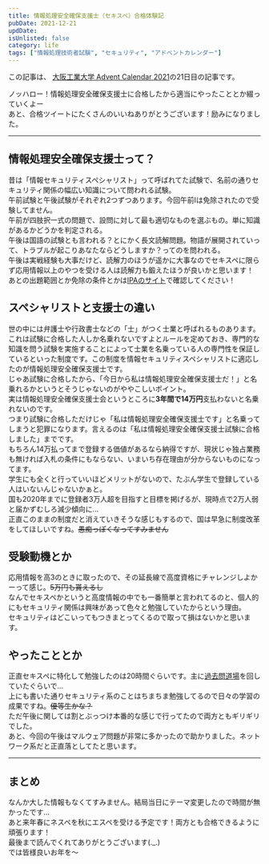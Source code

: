 ```yaml
---
title: 情報処理安全確保支援士（セキスペ）合格体験記
pubDate: 2021-12-21
updDate: 
isUnlisted: false
category: life
tags: ["情報処理技術者試験", "セキュリティ", "アドベントカレンダー"]
---
```

この記事は、 [大阪工業大学 Advent Calendar 2021](https://adventar.org/calendars/6716)の21日目の記事です。

ノッハロー！情報処理安全確保支援士に合格したから適当にやったこととか綴っていくよー  
あと、合格ツイートにたくさんのいいねありがとうございます！励みになりました。

---

## 情報処理安全確保支援士って？

昔は「情報セキュリティスペシャリスト」って呼ばれてた試験で、名前の通りセキュリティ関係の幅広い知識について問われる試験。  
午前試験と午後試験がそれぞれ2つずつあります。今回午前Ⅰは免除されたので受験してません。  
午前が四肢択一式の問題で、設問に対して最も適切なものを選ぶもの。単に知識があるかどうかを判定される。  
午後は国語の試験とも言われる？とにかく長文読解問題。物語が展開されていって、トラブルが起こりあなたならどうしますか？ってのを問われる。  
午後は実戦経験も大事だけど、読解力のほうが遥かに大事なのでセキスペに限らず応用情報以上のやつを受ける人は読解力も鍛えたほうが良いかと思います！  
あとの出題範囲とか免除の条件とかは[IPAのサイト](https://www.jitec.ipa.go.jp/1_11seido/sc.html)で確認してください！

## スペシャリストと支援士の違い

世の中には弁護士や行政書士などの「士」がつく士業と呼ばれるものあります。  
これは試験に合格した人しか名乗れないですよとルールを定めておき、専門的な知識を問う試験を実施することによって士業を名乗っている人の専門性を保証しているといった制度です。この制度を情報セキュリティスペシャリストに適応したのが情報処理安全確保支援士です。  
じゃあ試験に合格したから、「今日から私は情報処理安全確保支援士だ！」と名乗れるかというとそうじゃないのがややこしいポイント。  
実は情報処理安全確保支援士会というところに**3年間で14万円**支払わないと名乗れないのです。  
つまり試験に合格しただけじゃ「私は情報処理安全確保支援士です」と名乗ってしまうと犯罪になります。言えるのは「私は情報処理安全確保支援士試験に合格しました」までです。  
もちろん14万払ってまで登録する価値があるなら納得ですが、現状じゃ独占業務も無ければ入札の条件にもならない、いまいち存在理由が分からないものになってます。  
学生にも全くと行っていいほどメリットがないので、たぶん学生で登録している人はいないんじゃないかぁと。  
国も2020年までに登録者3万人超を目指すと目標を掲げるが、現時点で2万人弱と届かずむしろ減少傾向に…  
正直このままの制度だと消えていきそうな感じもするので、国は早急に制度改革をしてほしいですね。~~愚痴っぽくなってすみません~~

## 受験動機とか

応用情報を高3のときに取ったので、その延長線で高度資格にチャレンジしよかーって感じ。~~5万円も貰えるし~~  
なんでセキスペかというと高度情報の中でも一番簡単と言われてるのと、個人的にもセキュリティ関係は興味があって色々と勉強していたからという理由。  
セキュリティはどこいってもつきまとってくるので取って損はないかと思います。

## やったこととか

正直セキスペに特化して勉強したのは20時間ぐらいです。主に[過去問道場](https://www.sc-siken.com/sckakomon.php)を回していたぐらいで…  
上にも書いた通りセキュリティ系のことはちまちま勉強してるので日々の学習の成果ですね。~~優等生かな？~~  
ただ午後に関しては割とぶっつけ本番的な感じで行ってたので両方ともギリギリでした。  
あと、今回の午後はマルウェア問題が非常に多かったので助かりました。ネットワーク系だと正直落としてたと思います。

---

## まとめ

なんか大した情報もなくてすみません。結局当日にテーマ変更したので時間が無かったです…  
あと来年春にネスペを秋にエスペを受ける予定です！両方とも合格できるように頑張ります！  
最後まで読んでくれてありがとうございます(.\_.)  
では皆様良いお年を～

